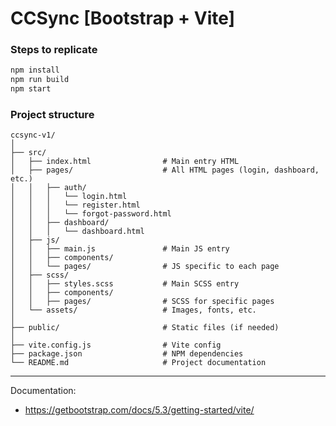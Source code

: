 # CCSync [Bootstrap + Vite]

### Steps to replicate
```bash
npm install
npm run build
npm start
```

### Project structure
```
ccsync-v1/
│
├── src/
│   ├── index.html                # Main entry HTML
│   ├── pages/                    # All HTML pages (login, dashboard, etc.)
│   │   ├── auth/
│   │   │   └── login.html
│   │   │   └── register.html
│   │   │   └── forgot-password.html
│   │   ├── dashboard/
│   │   │   └── dashboard.html
│   ├── js/
│   │   ├── main.js               # Main JS entry
│   │   ├── components/           
│   │   └── pages/                # JS specific to each page
│   ├── scss/
│   │   ├── styles.scss           # Main SCSS entry
│   │   ├── components/           
│   │   ├── pages/                # SCSS for specific pages
│   └── assets/                   # Images, fonts, etc.
│
├── public/                       # Static files (if needed)
│
├── vite.config.js                # Vite config
├── package.json                  # NPM dependencies
└── README.md                     # Project documentation
```

---
Documentation:
- https://getbootstrap.com/docs/5.3/getting-started/vite/